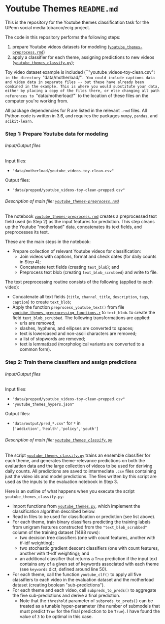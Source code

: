 
# Youtube Themes `README.md`

This is the repository for the Youtube themes classification task for the UPenn social media tobacco/ecig project. 

The code in this repository performs the following steps:

1. prepare Youtube videos datasets for modeling ([`youtube_themes-preprocess.rmd`](youtube_themes-preprocess.rmd))
2. apply a classifier for each theme, assigning predictions to new videos ([`youtube_themes_classify.py`](youtube_themes_classify.py)); 

Toy video dataset example is included (``"youtube_videos-toy-clean.csv"`) in the directory `"data/motherload/"`. You could include captions data and video data in separate files -- but these have already been combined in the example. This is where you would substitute your data, either by placing a copy of the files there, or else changing all path references to `"data/motherload/"` to the location of these files on the computer you're working from. 

All package dependencies for R are listed in the relevant `.rmd` files. All Python code is written in 3.6, and requires the packages `numpy`, `pandas`, and `scikit-learn`. 



### Step 1: Prepare Youtube data for modeling

###### Input/Output files

Input files:

- `"data/motherload/youtube_videos-toy-clean.csv"`

Output files:

- `"data/prepped/youtube_videos-toy-clean-prepped.csv"`


###### Description of main file: [`youtube_themes-preprocess.rmd`](youtube_themes-preprocess.rmd)

The notebook [`youtube_themes-preprocess.rmd`](youtube_themes-preprocess.rmd) creates a preprocessed text field used (in Step 2) as the input features for prediction. This step cleans up the Youtube "motherload" data, concatenates its text fields, and preprocesses its text. 

These are the main steps in the notebook: 

- Prepare collection of relevant Youtube videos for classification: 
    - Join videos with captions, format and check dates (for daily counts in Step 4); 
    - Concatenate text fields (creating `text_blob`); and 
    - Preprocess text blob (creating `text_blob_scrubbed`) and write to file. 

The text preprocessing routine consists of the following (applied to each video): 

- Concatenate all text fields (`title`, `channel_title`, `description`, `tags`, `caption`) to create `text_blob`; 
- Apply the function `preprocess_youtube_text()` from file [`youtube_themes_preprocessing_functions.r`](youtube_themes_preprocessing_functions.r) to `text_blob`. to create the field `text_blob_scrubbed`. The following transformations are applied:
    - urls are removed; 
    - slashes, hyphens, and ellipses are converted to spaces; 
    - text is lowercased and non-ascii characters are removed; 
    - a list of stopwords are removed; 
    - text is lemmatized (morphological variants are converted to a common form).



### Step 2: Train theme classifiers and assign predictions

###### Input/Output files

Input files:

- `"data/prepped/youtube_videos-toy-clean-prepped.csv"`
- `"youtube_themes_hypers.json"`

Output files:

- `"data/output/pred_*.csv"` for `*` in `['addiction','health','policy','youth']` 



###### Description of main file: [`youtube_themes_classify.py`](youtube_themes_classify.py)

The script [`youtube_themes_classify.py`](youtube_themes_classify.py) trains an ensemble classifier for each theme, and generates theme-relevance predictions on both the evaluation data and the large collection of videos to be used for deriving daily counts. All predictions are saved to intermediate `.csv` files containing just the video ids and model predictions. The files written by this script are used as the inputs to the evaluation notebook in Step 3. 

Here is an outline of what happens when you execute the script `youtube_themes_classify.py`: 

- Import functions from [`youtube_themes.py`](youtube_themes.py), which implement the classification algorithm described below. 
- Read in files to be used for classification or prediction (see list above).
- For each theme, train binary classifiers predicting the training labels from unigram features constructed from the `"text_blob_scrubbed"` column of the training dataset (1498 rows): 
    - two decision tree classifiers (one with count features, another with tf-idf weighting); 
    - two stochastic gradient descent classifiers (one with count features, another with tf-idf weighting); and 
    - an additional classifier that returns a `True` prediction if the input text contains any of a given set of keywords associated with each theme (see `keywords` dict, defined around line 50).
- For each theme, call the function `youtube_clf()` to apply all five classifiers to each video in the evaluation dataset and the motherload dataset (creating boolean "sub-predictions"). 
- For each theme and each video, call `subpreds_to_preds()` to aggregate the five sub-predictions and derive a final prediction. 
    - Note that the `threshold` parameter of `subpreds_to_preds()` can be treated as a tunable hyper-parameter (the number of submodels that must predict `True` for the final prediction to be `True`). I have found the value of `3` to be optimal in this case. 
